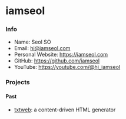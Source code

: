 # iamseol

### Info

- Name: Seol SO
- Email: hi@iamseol.com
- Personal Website: https://iamseol.com
- GitHub: https://github.com/iamseol
- YouTube: https://youtube.com/@hi_iamseol

### Projects

#### Past

- [txtweb](https://github.com/iamseol/txtweb): a content-driven HTML generator

